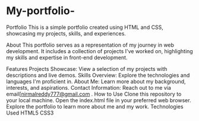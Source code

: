 
# My-portfolio-
Portfolio
This is a simple portfolio created using HTML and CSS, showcasing my projects, skills, and experiences.

About
This portfolio serves as a representation of my journey in web development. It includes a collection of projects I've worked on, highlighting my skills and expertise in front-end development.

Features
Projects Showcase: View a selection of my projects with descriptions and live demos.
Skills Overview: Explore the technologies and languages I'm proficient in.
About Me: Learn more about my background, interests, and aspirations.
Contact Information: Reach out to me via email[nirmalreddy777@gmail.com .
How to Use
Clone this repository to your local machine.
Open the index.html file in your preferred web browser.
Explore the portfolio to learn more about me and my work.
Technologies Used
HTML5
CSS3
